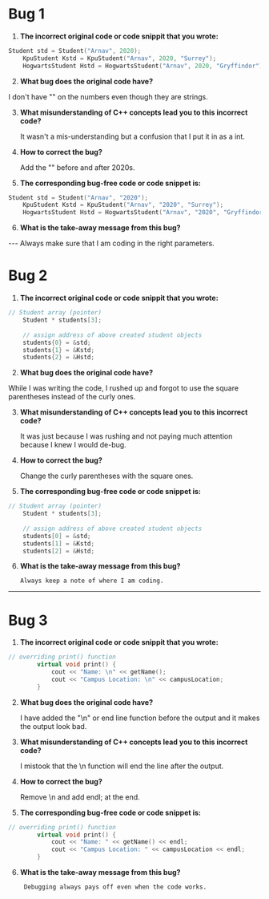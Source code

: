 # Bug 1

1. **The incorrect original code or code snippit that you wrote:**

``` cpp
Student std = Student("Arnav", 2020);
    KpuStudent Kstd = KpuStudent("Arnav", 2020, "Surrey");
    HogwartsStudent Hstd = HogwartsStudent("Arnav", 2020, "Gryffindor");

```

2. **What bug does the original code have?**

  I don't have "" on the numbers even though they are strings.

3. **What misunderstanding of C++ concepts lead you to this incorrect code?**

    It wasn't a mis-understanding but a confusion that I put it in as a int.

4. **How to correct the bug?**

    Add the "" before and after 2020s.  

5. **The corresponding bug-free code or code snippet is:**

```cpp
Student std = Student("Arnav", "2020");
    KpuStudent Kstd = KpuStudent("Arnav", "2020", "Surrey");
    HogwartsStudent Hstd = HogwartsStudent("Arnav", "2020", "Gryffindor");
```

6. **What is the take-away message from this bug?**

--- Always make sure that I am coding in the right parameters.

# Bug 2

1. **The incorrect original code or code snippit that you wrote:**

```cpp
// Student array (pointer)
    Student * students[3];
    
    // assign address of above created student objects
    students{0} = &std;
    students{1} = &Kstd;
    students{2} = &Hstd;

```

2. **What bug does the original code have?**

  While I was writing the code, I rushed up and forgot to use the square parentheses instead of the curly ones. 

3. **What misunderstanding of C++ concepts lead you to this incorrect code?**

    It was just because I was rushing and not paying much attention because I knew I would de-bug.

4. **How to correct the bug?**

    Change the curly parentheses with the square ones.

5. **The corresponding bug-free code or code snippet is:**

```cpp
// Student array (pointer)
    Student * students[3];
    
    // assign address of above created student objects
    students[0] = &std;
    students[1] = &Kstd;
    students[2] = &Hstd;
```

6. **What is the take-away message from this bug?**

       Always keep a note of where I am coding.
---

# Bug 3

1. **The incorrect original code or code snippit that you wrote:**

```cpp
// overriding print() function
        virtual void print() { 
            cout << "Name: \n" << getName();
            cout << "Campus Location: \n" << campusLocation; 
        }

```

2. **What bug does the original code have?**

    I have added the "\n" or end line function before the output and it makes the output look bad.  

3. **What misunderstanding of C++ concepts lead you to this incorrect code?**

    I mistook that the \n function will end the line after the output.

4. **How to correct the bug?**

    Remove \n and add endl; at the end.

5. **The corresponding bug-free code or code snippet is:**

```cpp
// overriding print() function
        virtual void print() { 
            cout << "Name: " << getName() << endl;
            cout << "Campus Location: " << campusLocation << endl; 
        }
```

6. **What is the take-away message from this bug?**
        
        Debugging always pays off even when the code works.

